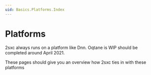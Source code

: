 ```yaml
---
uid: Basics.Platforms.Index
---
```


# Platforms

2sxc always runs on a platform like Dnn. Oqtane is WIP should be completed around April 2021. 

These pages should give you an overview how 2sxc ties in with these platforms